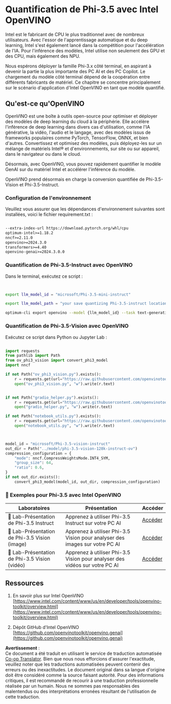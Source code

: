 <!--
CO_OP_TRANSLATOR_METADATA:
{
  "original_hash": "3139a6a82f357a9f90f1fe51c4caf65a",
  "translation_date": "2025-03-27T08:29:01+00:00",
  "source_file": "md\\01.Introduction\\04\\UsingIntelOpenVINOQuantifyingPhi.md",
  "language_code": "fr"
}
-->
# **Quantification de Phi-3.5 avec Intel OpenVINO**

Intel est le fabricant de CPU le plus traditionnel avec de nombreux utilisateurs. Avec l'essor de l'apprentissage automatique et du deep learning, Intel s'est également lancé dans la compétition pour l'accélération de l'IA. Pour l'inférence des modèles, Intel utilise non seulement des GPU et des CPU, mais également des NPU.

Nous espérons déployer la famille Phi-3.x côté terminal, en aspirant à devenir la partie la plus importante des PC AI et des PC Copilot. Le chargement du modèle côté terminal dépend de la coopération entre différents fabricants de matériel. Ce chapitre se concentre principalement sur le scénario d'application d'Intel OpenVINO en tant que modèle quantifié.

## **Qu'est-ce qu'OpenVINO**

OpenVINO est une boîte à outils open-source pour optimiser et déployer des modèles de deep learning du cloud à la périphérie. Elle accélère l'inférence de deep learning dans divers cas d'utilisation, comme l'IA générative, la vidéo, l'audio et le langage, avec des modèles issus de frameworks populaires comme PyTorch, TensorFlow, ONNX, et bien d'autres. Convertissez et optimisez des modèles, puis déployez-les sur un mélange de matériels Intel® et d'environnements, sur site ou sur appareil, dans le navigateur ou dans le cloud.

Désormais, avec OpenVINO, vous pouvez rapidement quantifier le modèle GenAI sur du matériel Intel et accélérer l'inférence du modèle.

OpenVINO prend désormais en charge la conversion quantifiée de Phi-3.5-Vision et Phi-3.5-Instruct.

### **Configuration de l'environnement**

Veuillez vous assurer que les dépendances d'environnement suivantes sont installées, voici le fichier requirement.txt :

```txt

--extra-index-url https://download.pytorch.org/whl/cpu
optimum-intel>=1.18.2
nncf>=2.11.0
openvino>=2024.3.0
transformers>=4.40
openvino-genai>=2024.3.0.0

```

### **Quantification de Phi-3.5-Instruct avec OpenVINO**

Dans le terminal, exécutez ce script :

```bash


export llm_model_id = "microsoft/Phi-3.5-mini-instruct"

export llm_model_path = "your save quantizing Phi-3.5-instruct location"

optimum-cli export openvino --model {llm_model_id} --task text-generation-with-past --weight-format int4 --group-size 128 --ratio 0.6  --sym  --trust-remote-code {llm_model_path}


```

### **Quantification de Phi-3.5-Vision avec OpenVINO**

Exécutez ce script dans Python ou Jupyter Lab :

```python

import requests
from pathlib import Path
from ov_phi3_vision import convert_phi3_model
import nncf

if not Path("ov_phi3_vision.py").exists():
    r = requests.get(url="https://raw.githubusercontent.com/openvinotoolkit/openvino_notebooks/latest/notebooks/phi-3-vision/ov_phi3_vision.py")
    open("ov_phi3_vision.py", "w").write(r.text)


if not Path("gradio_helper.py").exists():
    r = requests.get(url="https://raw.githubusercontent.com/openvinotoolkit/openvino_notebooks/latest/notebooks/phi-3-vision/gradio_helper.py")
    open("gradio_helper.py", "w").write(r.text)

if not Path("notebook_utils.py").exists():
    r = requests.get(url="https://raw.githubusercontent.com/openvinotoolkit/openvino_notebooks/latest/utils/notebook_utils.py")
    open("notebook_utils.py", "w").write(r.text)



model_id = "microsoft/Phi-3.5-vision-instruct"
out_dir = Path("../model/phi-3.5-vision-128k-instruct-ov")
compression_configuration = {
    "mode": nncf.CompressWeightsMode.INT4_SYM,
    "group_size": 64,
    "ratio": 0.6,
}
if not out_dir.exists():
    convert_phi3_model(model_id, out_dir, compression_configuration)

```

### **🤖 Exemples pour Phi-3.5 avec Intel OpenVINO**

| Laboratoires | Présentation | Accéder |
| -------- | ------- |  ------- |
| 🚀 Lab-Présentation de Phi-3.5 Instruct  | Apprenez à utiliser Phi-3.5 Instruct sur votre PC AI    |  [Accéder](../../../../../code/09.UpdateSamples/Aug/intel-phi35-instruct-zh.ipynb)    |
| 🚀 Lab-Présentation de Phi-3.5 Vision (image) | Apprenez à utiliser Phi-3.5 Vision pour analyser des images sur votre PC AI      |  [Accéder](../../../../../code/09.UpdateSamples/Aug/intel-phi35-vision-img.ipynb)    |
| 🚀 Lab-Présentation de Phi-3.5 Vision (vidéo)   | Apprenez à utiliser Phi-3.5 Vision pour analyser des vidéos sur votre PC AI    |  [Accéder](../../../../../code/09.UpdateSamples/Aug/intel-phi35-vision-video.ipynb)    |

## **Ressources**

1. En savoir plus sur Intel OpenVINO [https://www.intel.com/content/www/us/en/developer/tools/openvino-toolkit/overview.html](https://www.intel.com/content/www/us/en/developer/tools/openvino-toolkit/overview.html)

2. Dépôt GitHub d'Intel OpenVINO [https://github.com/openvinotoolkit/openvino.genai](https://github.com/openvinotoolkit/openvino.genai)

**Avertissement** :  
Ce document a été traduit en utilisant le service de traduction automatisée [Co-op Translator](https://github.com/Azure/co-op-translator). Bien que nous nous efforcions d'assurer l'exactitude, veuillez noter que les traductions automatisées peuvent contenir des erreurs ou des inexactitudes. Le document original dans sa langue d'origine doit être considéré comme la source faisant autorité. Pour des informations critiques, il est recommandé de recourir à une traduction professionnelle réalisée par un humain. Nous ne sommes pas responsables des malentendus ou des interprétations erronées résultant de l'utilisation de cette traduction.